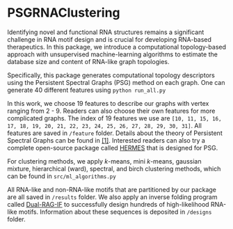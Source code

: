 # PSGRNAClustering

Identifying novel and functional RNA structures remains a significant challenge in RNA motif design
and is crucial for developing RNA-based therapeutics. In this package, we introduce a computational topology-based approach with unsupervised machine-learning algorithms to estimate the database size and content of RNA-like graph topologies.

Specifically, this package generates computational topology descriptors using the Persistent Spectral Graphs (PSG) method on each graph. One can generate 40 different features using ``python run_all.py``

In this work, we choose 19 features to describe our graphs with vertex ranging from 2 - 9. Readers can also choose their own features for more complicated graphs. The index of 19 features we use are ``[10, 11, 15, 16, 17, 18, 19, 20, 21, 22, 23, 24, 25, 26, 27, 28, 29, 30, 31]``. All features are saved in ``/feature`` folder. Details about the theory of Persistent Spectral Graphs can be found in [[1]](https://pubmed.ncbi.nlm.nih.gov/32515170/). Interested readers can also try a complete open-source package called [HERMES](https://github.com/wangru25/HERMES) that is designed for PSG. 

For clustering methods, we apply $k$-means, mini $k$-means, gaussian mixture, hierarchical (ward), spectral, and birch clustering methods, which can be found in ``src/ml_algorithms.py``

All RNA-like and non-RNA-like motifs that are partitioned by our package are all saved in ``/results`` folder. We also apply an inverse folding program called [Dual-RAG-IF](https://github.com/Schlicklab/Dual-RAG-IF/tree/main) to successfully design hundreds of high-likelihood RNA-like motifs. Information about these sequences is deposited in ``/designs`` folder. 

